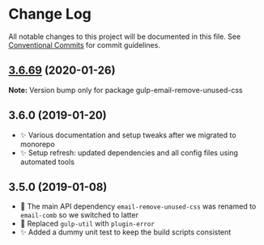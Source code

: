 # Change Log

All notable changes to this project will be documented in this file.
See [Conventional Commits](https://conventionalcommits.org) for commit guidelines.

## [3.6.69](https://gitlab.com/codsen/codsen/compare/gulp-email-remove-unused-css@3.6.68...gulp-email-remove-unused-css@3.6.69) (2020-01-26)

**Note:** Version bump only for package gulp-email-remove-unused-css





## 3.6.0 (2019-01-20)

- ✨ Various documentation and setup tweaks after we migrated to monorepo
- ✨ Setup refresh: updated dependencies and all config files using automated tools

## 3.5.0 (2019-01-08)

- 🔧 The main API dependency `email-remove-unused-css` was renamed to `email-comb` so we switched to latter
- 🔧 Replaced `gulp-util` with `plugin-error`
- ✨ Added a dummy unit test to keep the build scripts consistent
